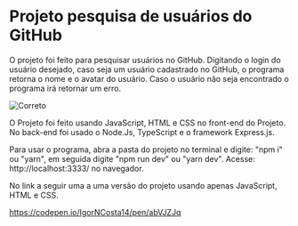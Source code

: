 # Projeto pesquisa de usuários do GitHub

O projeto foi feito para pesquisar usuários no GitHub. Digitando o login do usuário desejado, caso seja um usuário cadastrado no GitHub, o programa retorna o nome e o avatar do usuário. Caso o usuário não seja encontrado o programa irá retornar um erro.

![Correto](https://user-images.githubusercontent.com/69372874/152893213-71f6a7d9-573c-4257-9b5d-cd7e9f5628d2.png)

O Projeto foi feito usando JavaScript, HTML e CSS no front-end do Projeto. No back-end foi usado o Node.Js, TypeScript e o framework Express.js.

Para usar o programa, abra a pasta do projeto no terminal e digite: "npm i" ou "yarn", em seguida digite "npm run dev" ou "yarn dev". Acesse: http://localhost:3333/ no navegador.

No link a seguir uma a uma versão do projeto usando apenas JavaScript, HTML e CSS.

https://codepen.io/IgorNCosta14/pen/abVJZJq
